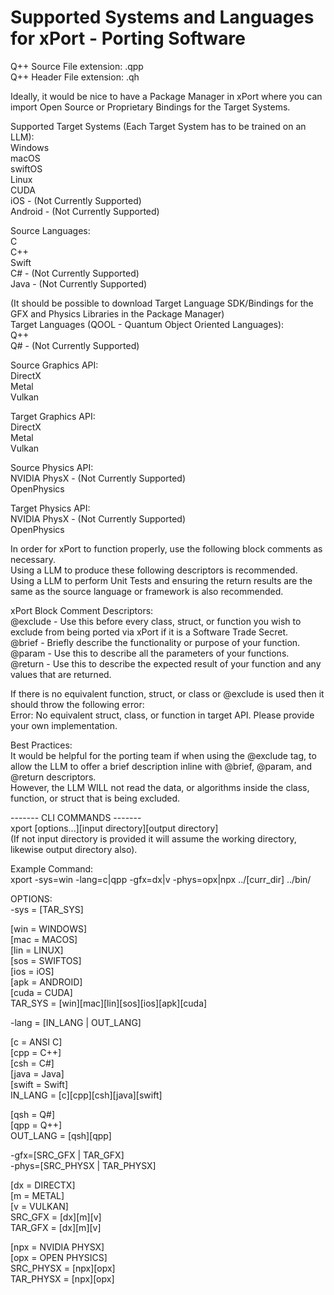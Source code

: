 # Supported Systems and Languages for xPort - Porting Software  

Q++ Source File extension: .qpp  
Q++ Header File extension: .qh  

Ideally, it would be nice to have a Package Manager in xPort where you can import Open Source or Proprietary Bindings for the Target Systems.  

Supported Target Systems (Each Target System has to be trained on an LLM):  
Windows  
macOS  
swiftOS  
Linux  
CUDA  
iOS - (Not Currently Supported)  
Android - (Not Currently Supported)  

Source Languages:  
C  
C++  
Swift  
C# - (Not Currently Supported)  
Java - (Not Currently Supported)  

(It should be possible to download Target Language SDK/Bindings for the GFX and Physics Libraries in the Package Manager)  
Target Languages (QOOL - Quantum Object Oriented Languages):  
Q++  
Q# - (Not Currently Supported)  

Source Graphics API:  
DirectX  
Metal  
Vulkan  

Target Graphics API:  
DirectX  
Metal  
Vulkan  

Source Physics API:  
NVIDIA PhysX - (Not Currently Supported)  
OpenPhysics  

Target Physics API:  
NVIDIA PhysX - (Not Currently Supported)  
OpenPhysics  


In order for xPort to function properly, use the following block comments as necessary.  
Using a LLM to produce these following descriptors is recommended.  
Using a LLM to perform Unit Tests and ensuring the return results are the same as the source language or framework is also recommended.  

xPort Block Comment Descriptors:  
@exclude - Use this before every class, struct, or function you wish to exclude from being ported via xPort if it is a Software Trade Secret.  
@brief - Briefly describe the functionality or purpose of your function.  
@param - Use this to describe all the parameters of your functions.  
@return - Use this to describe the expected result of your function and any values that are returned.    

If there is no equivalent function, struct, or class or @exclude is used then it should throw the following error:  
Error: No equivalent struct, class, or function in target API. Please provide your own implementation.  

Best Practices:  
It would be helpful for the porting team if when using the @exclude tag, to allow the LLM to offer a brief description inline with @brief,   @param, and @return descriptors.  
However, the LLM WILL not read the data, or algorithms inside the class, function, or struct that is being excluded.  

------- CLI COMMANDS -------  
xport [options...][input directory][output directory]  
(If not input directory is provided it will assume the working directory, likewise output directory also).  

Example Command:  
xport -sys=win -lang=c|qpp -gfx=dx|v -phys=opx|npx ../[curr_dir] ../bin/  

OPTIONS:  
-sys = [TAR_SYS]  

[win = WINDOWS]  
[mac = MACOS]  
[lin = LINUX]  
[sos = SWIFTOS]  
[ios = iOS]  
[apk = ANDROID]  
[cuda = CUDA]  
TAR_SYS = [win][mac][lin][sos][ios][apk][cuda]  

-lang = [IN_LANG | OUT_LANG]  

[c = ANSI C]  
[cpp = C++]  
[csh = C#]  
[java = Java]  
[swift = Swift]  
IN_LANG = [c][cpp][csh][java][swift]  

[qsh = Q#]  
[qpp = Q++]  
OUT_LANG = [qsh][qpp]  

-gfx=[SRC_GFX | TAR_GFX]  
-phys=[SRC_PHYSX | TAR_PHYSX]  

[dx = DIRECTX]  
[m = METAL]  
[v = VULKAN]  
SRC_GFX = [dx][m][v]  
TAR_GFX = [dx][m][v]  

[npx = NVIDIA PHYSX]  
[opx = OPEN PHYSICS]  
SRC_PHYSX = [npx][opx]  
TAR_PHYSX = [npx][opx]  
